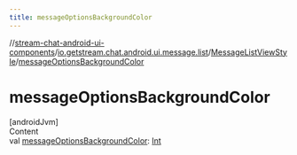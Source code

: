 ```yaml
---
title: messageOptionsBackgroundColor
---
```

//[stream-chat-android-ui-components](../../../index.md)/[io.getstream.chat.android.ui.message.list](../index.md)/[MessageListViewStyle](index.md)/[messageOptionsBackgroundColor](messageOptionsBackgroundColor.md)



# messageOptionsBackgroundColor  
[androidJvm]  
Content  
val [messageOptionsBackgroundColor](messageOptionsBackgroundColor.md): [Int](https://kotlinlang.org/api/latest/jvm/stdlib/kotlin/-int/index.html)  



